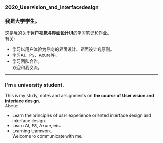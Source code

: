 ### 2020_Uservision_and_interfacedesign
### 我是大学学生。   
这是我的关于**用户视觉与界面设计UI**的学习笔记和作业。  
有关: 
* 学习以用户体验为导向的界面设计、界面设计的原则。
* 学习AI、PS、Axure等。  
* 学习团队合作。    
欢迎和我交流。    
---  
### I'm a university student.  
This is my study, notes and assignments on **the course of User vision and interface design**.  
About:   
* Learn the principles of user experience oriented interface design and interface design.  
* Learn AI, PS, Axure, etc.  
* Learning teamwork.  
Welcome to communicate with me.  
